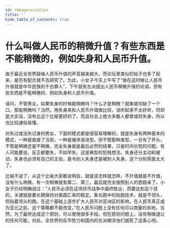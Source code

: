 ```yaml
---
id: rmbappreciation
title: ''
hide_table_of_contents: true
---
```


# 什么叫做人民币的稍微升值？有些东西是不能稍微的，例如失身和人民币升值。

由于最近全世界鼓噪人民币升值的声音越来越大，而论坛里类似的帖子也多了起来，是否有配合就不去研究了。为此，小女子今天上午写了“谁在这时候让人民币升值就是中华民族的千古罪人”，下午就有左派提出人民币稍微升值的论调。但有些东西是不能稍微的，例如失身和人民币升值。

请问，不管男女，如果失身的时候能稍微吗？什么才是稍微？就象堤坝缺了一个口，那能稍微吗？当然，用失身来和人民币升值做比较，话听起来不太好听，但却是大实话，没有比这个比喻更好的了。而且社会上绝大多数人都曾或将失身，所以也比较通俗易懂。

对失过或没失过身的男女，下面的模式都是很容易理解的，就是失身有两种基本的模式，一种是直接了当型，一种是循序渐进型。但不管那种类型，一旦有了开头，不管是稍微还是不稍微，完全失身就是最后必然的结果，只是时间长短的问题。有人可能要说，反正都要失，不如早失。这是典型的犯贱想法，失身还分主动和被动，失身也必须有自己的主张，是令别人失身还是被别人失身，这个分别简直太大了。

比喻不说了，从这个比喻大家都会明白，就是该怎样就怎样，不升值就是不升值，没有什么稍微，有一次稍微就有第二、第三，最后就完全按照别人的思路来了。小女子已经明确说过：“人民币必须在这场货币战争中最终胜出，而要达到这个目的，关键就是要长期保持对美圆汇率的稳定。象长跑中的贴跑技术，就是不领头，但贴着领头的跑。在这个基础上逐步扩大人民币对亚洲区的影响，在人民币真正成为亚元之前，这个策略都不能改变。”在人民币问题上没有任何可以商量的余地，当然，为了最终达成这个原则，可以使用很多手段。但在原则问题上，没有稍微退让的任何可能，对此，全世界的反华势力和国内的左派糊涂虫们就死了这条心吧。